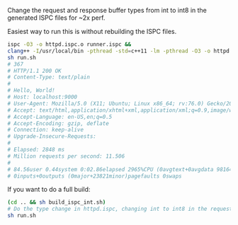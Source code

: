 Change the request and response buffer types from int to int8 in the generated ISPC files for ~2x perf.

Easiest way to run this is without rebuilding the ISPC files.

```bash
ispc -O3 -o httpd.ispc.o runner.ispc &&
clang++ -I/usr/local/bin -pthread -std=c++11 -lm -pthread -O3 -o httpd httpd.ispc.o ../tasksys.cpp httpd_ispc.cpp &&
sh run.sh
# 367
# HTTP/1.1 200 OK
# Content-Type: text/plain
#
# Hello, World!
# Host: localhost:9000
# User-Agent: Mozilla/5.0 (X11; Ubuntu; Linux x86_64; rv:76.0) Gecko/20100101 Firefox/76.0
# Accept: text/html,application/xhtml+xml,application/xml;q=0.9,image/webp,*/*;q=0.8
# Accept-Language: en-US,en;q=0.5
# Accept-Encoding: gzip, deflate
# Connection: keep-alive
# Upgrade-Insecure-Requests:
#
# Elapsed: 2848 ms
# Million requests per second: 11.506
#
# 84.56user 0.44system 0:02.86elapsed 2965%CPU (0avgtext+0avgdata 98164maxresident)k
# 0inputs+0outputs (0major+23821minor)pagefaults 0swaps
```

If you want to do a full build:

```bash
(cd .. && sh build_ispc_int.sh)
# Do the type change in httpd.ispc, changing int to int8 in the request and response buffers.
sh run.sh
```
